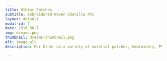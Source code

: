 ```yaml
---
title: Othter Patches
subtitle: Embroidered Woven Chenille PVC
layout: default
modal-id: 7
date: 2016-06-7
img: dreams.png
thumbnail: dreams-thumbnail.png
alt: image-alt
description: For Other on a variety of material patches, embroidery, PVC, 3D and so on

---
```

